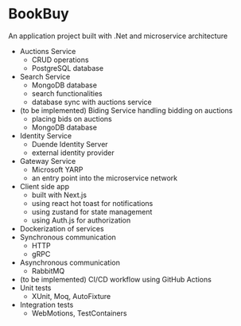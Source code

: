 # BookBuy

An application project built with .Net and microservice architecture

- Auctions Service
  - CRUD operations
  - PostgreSQL database
- Search Service
  - MongoDB database
  - search functionalities
  - database sync with auctions service
- (to be implemented) Biding Service handling bidding on auctions
  - placing bids on auctions
  - MongoDB database
- Identity Service
  - Duende Identity Server
  - external identity provider
- Gateway Service
  - Microsoft YARP
  - an entry point into the microservice network
- Client side app
  - built with Next.js
  - using react hot toast for notifications
  - using zustand for state management
  - using Auth.js for authorization
- Dockerization of services
- Synchronous communication
  - HTTP
  - gRPC
- Asynchronous communication
  - RabbitMQ
- (to be implemented) CI/CD workflow using GitHub Actions
- Unit tests
  - XUnit, Moq, AutoFixture
- Integration tests
  - WebMotions, TestContainers
